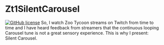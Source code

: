 # Zt1SilentCarousel
[![GitHub license](https://img.shields.io/badge/licence-anti--fascist%20MIT-blue)](https://github.com/Zt-freak/Zt1SilentCarousel/blob/master/LICENSE)
So, I watch Zoo Tycoon streams on Twitch from time to time and I have heard feedback from streamers that the continuous looping Carousel tune is not a great sensory experience. This is why I present: Silent Carousel.

